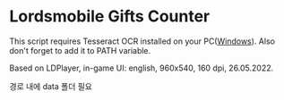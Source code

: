 # Lordsmobile Gifts Counter
This script requires Tesseract OCR installed on your PC([Windows](https://github.com/tesseract-ocr/tesseract#installing-tesseract)). Also don't forget to add it to PATH variable.

Based on LDPlayer, in-game UI: english, 960x540, 160 dpi, 26.05.2022.

경로 내에 data 폴더 필요
